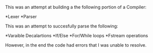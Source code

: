 This was an attempt at building a the following portion of a Compiler:

*Lexer
*Parser

This was an attempt to succesfully parse the following:

*Varaible Decalartions
*If/Else
*For/While loops
*Fstream operations

However, in the end the code had errors that I was unable to resolve. 
